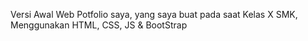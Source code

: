 Versi Awal Web Potfolio saya, yang saya buat pada saat Kelas X SMK, Menggunakan HTML, CSS, JS & BootStrap 
